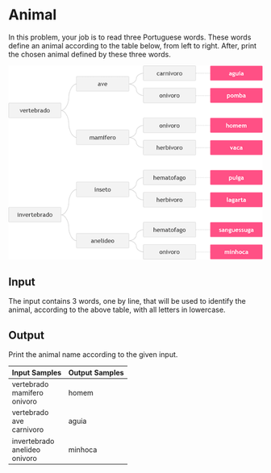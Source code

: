 # Animal
In this problem, your job is to read three Portuguese words. These words define an animal according to the table below, from left to right. After, print the chosen animal defined by these three words.

![Table](../../../gallery/images/problems/UOJ_1049.png)

## Input
The input contains 3 words, one by line, that will be used to identify the animal, according to the above table, with all letters in lowercase.

## Output
Print the animal name according to the given input.

|             Input Samples             | Output Samples |
|---------------------------------------|----------------|
| vertebrado<br> mamifero<br> onivoro   | homem          |
| vertebrado<br> ave<br> carnivoro      | aguia          |
| invertebrado<br> anelideo<br> onivoro | minhoca        |